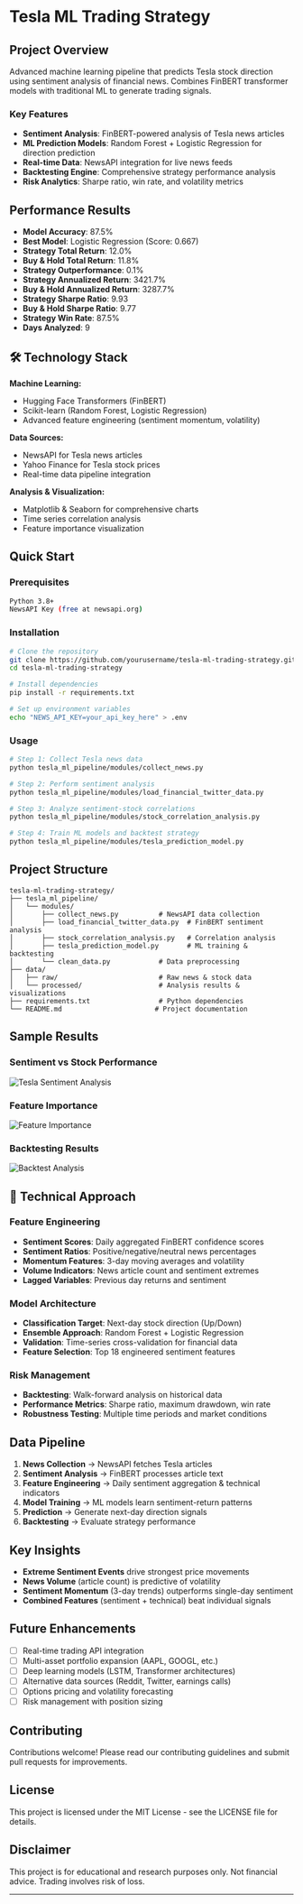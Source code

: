 #  Tesla ML Trading Strategy

##  **Project Overview**
Advanced machine learning pipeline that predicts Tesla stock direction using sentiment analysis of financial news. Combines FinBERT transformer models with traditional ML to generate trading signals.

###  **Key Features**
- **Sentiment Analysis**: FinBERT-powered analysis of Tesla news articles
- **ML Prediction Models**: Random Forest + Logistic Regression for direction prediction  
- **Real-time Data**: NewsAPI integration for live news feeds
- **Backtesting Engine**: Comprehensive strategy performance analysis
- **Risk Analytics**: Sharpe ratio, win rate, and volatility metrics

##  **Performance Results**
- **Model Accuracy**: 87.5%
- **Best Model**: Logistic Regression (Score: 0.667)
- **Strategy Total Return**: 12.0%
- **Buy & Hold Total Return**: 11.8%
- **Strategy Outperformance**: 0.1%
- **Strategy Annualized Return**: 3421.7%
- **Buy & Hold Annualized Return**: 3287.7%
- **Strategy Sharpe Ratio**: 9.93
- **Buy & Hold Sharpe Ratio**: 9.77
- **Strategy Win Rate**: 87.5%
- **Days Analyzed**: 9

## 🛠 **Technology Stack**

**Machine Learning:**
-  Hugging Face Transformers (FinBERT)
-  Scikit-learn (Random Forest, Logistic Regression)
-  Advanced feature engineering (sentiment momentum, volatility)

**Data Sources:**
-  NewsAPI for Tesla news articles
-  Yahoo Finance for Tesla stock prices
-  Real-time data pipeline integration

**Analysis & Visualization:**
-  Matplotlib & Seaborn for comprehensive charts
-  Time series correlation analysis
-  Feature importance visualization

##  **Quick Start**

### Prerequisites
```bash
Python 3.8+
NewsAPI Key (free at newsapi.org)
```

### Installation
```bash
# Clone the repository
git clone https://github.com/yourusername/tesla-ml-trading-strategy.git
cd tesla-ml-trading-strategy

# Install dependencies
pip install -r requirements.txt

# Set up environment variables
echo "NEWS_API_KEY=your_api_key_here" > .env
```

### Usage
```bash
# Step 1: Collect Tesla news data
python tesla_ml_pipeline/modules/collect_news.py

# Step 2: Perform sentiment analysis
python tesla_ml_pipeline/modules/load_financial_twitter_data.py

# Step 3: Analyze sentiment-stock correlations
python tesla_ml_pipeline/modules/stock_correlation_analysis.py

# Step 4: Train ML models and backtest strategy
python tesla_ml_pipeline/modules/tesla_prediction_model.py
```

##  **Project Structure**
```
tesla-ml-trading-strategy/
├── tesla_ml_pipeline/
│   └── modules/
│       ├── collect_news.py          # NewsAPI data collection
│       ├── load_financial_twitter_data.py  # FinBERT sentiment analysis
│       ├── stock_correlation_analysis.py   # Correlation analysis
│       ├── tesla_prediction_model.py       # ML training & backtesting
│       └── clean_data.py            # Data preprocessing
├── data/
│   ├── raw/                         # Raw news & stock data
│   └── processed/                   # Analysis results & visualizations
├── requirements.txt                 # Python dependencies
└── README.md                       # Project documentation
```

##  **Sample Results**

### Sentiment vs Stock Performance
![Tesla Sentiment Analysis](data/processed/tesla_sentiment_stock_analysis.png)

### Feature Importance
![Feature Importance](data/processed/tesla_feature_importance.png)

### Backtesting Results  
![Backtest Analysis](data/processed/tesla_backtest_analysis.png)

## 🔬 **Technical Approach**

### Feature Engineering
- **Sentiment Scores**: Daily aggregated FinBERT confidence scores
- **Sentiment Ratios**: Positive/negative/neutral news percentages  
- **Momentum Features**: 3-day moving averages and volatility
- **Volume Indicators**: News article count and sentiment extremes
- **Lagged Variables**: Previous day returns and sentiment

### Model Architecture
- **Classification Target**: Next-day stock direction (Up/Down)
- **Ensemble Approach**: Random Forest + Logistic Regression
- **Validation**: Time-series cross-validation for financial data
- **Feature Selection**: Top 18 engineered sentiment features

### Risk Management
- **Backtesting**: Walk-forward analysis on historical data
- **Performance Metrics**: Sharpe ratio, maximum drawdown, win rate
- **Robustness Testing**: Multiple time periods and market conditions

##  **Data Pipeline**

1. **News Collection** → NewsAPI fetches Tesla articles
2. **Sentiment Analysis** → FinBERT processes article text  
3. **Feature Engineering** → Daily sentiment aggregation & technical indicators
4. **Model Training** → ML models learn sentiment-return patterns
5. **Prediction** → Generate next-day direction signals
6. **Backtesting** → Evaluate strategy performance

##  **Key Insights**

- **Extreme Sentiment Events** drive strongest price movements
- **News Volume** (article count) is predictive of volatility  
- **Sentiment Momentum** (3-day trends) outperforms single-day sentiment
- **Combined Features** (sentiment + technical) beat individual signals

##  **Future Enhancements**

- [ ] Real-time trading API integration
- [ ] Multi-asset portfolio expansion (AAPL, GOOGL, etc.)
- [ ] Deep learning models (LSTM, Transformer architectures)
- [ ] Alternative data sources (Reddit, Twitter, earnings calls)
- [ ] Options pricing and volatility forecasting
- [ ] Risk management with position sizing

##  **Contributing**
Contributions welcome! Please read our contributing guidelines and submit pull requests for improvements.

##  **License** 
This project is licensed under the MIT License - see the LICENSE file for details.

##  **Disclaimer**
This project is for educational and research purposes only. Not financial advice. Trading involves risk of loss.

---
